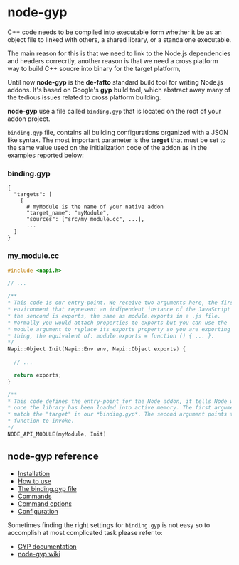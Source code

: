# node-gyp

C++ code needs to be compiled into executable form whether it be as an object
file to linked with others, a shared library, or a standalone executable. 

The main reason for this is that we need to link to the Node.js dependencies and 
headers correcrtly, another reason is that we need a cross platform way to build
C++ soucre into binary for the target platform,

Until now **node-gyp** is the **de-fafto** standard build tool for writing 
Node.js addons. It's based on Google's **gyp** build tool, which abstract away 
many of the tedious issues related to cross platform building.

**node-gyp** use a file called ```binding.gyp``` that is located on the root of
your addon project. 

```binding.gyp``` file, contains all building configurations organized with a 
JSON like syntax. The most important parameter is the  **target** that must be 
set to the same value used on the initialization code of the addon as in the 
examples reported below:

### **binding.gyp** 

```gyp
{
  "targets": [
    {
      # myModule is the name of your native addon 
      "target_name": "myModule", 
      "sources": ["src/my_module.cc", ...],
      ...
  ]
}
```

### **my_module.cc**

```cpp
#include <napi.h>

// ...

/**
* This code is our entry-point. We receive two arguments here, the first is the
* environment that represent an indipendent instance of the JavaScript runtime, 
* the sencond is exports, the same as module.exports in a .js file.
* Normally you would attach properties to exports but you can use the 
* module argument to replace its exports property so you are exporting a single 
* thing, the equivalent of: module.exports = function () { ... }.
*/
Napi::Object Init(Napi::Env env, Napi::Object exports) {
  
  // ...

  return exports;
}

/**
* This code defines the entry-point for the Node addon, it tells Node where to go
* once the library has been loaded into active memory. The first argument must 
* match the "target" in our *binding.gyp*. The second argument points to the 
* function to invoke.
*/
NODE_API_MODULE(myModule, Init)
```

## **node-gyp** reference

  - [Installation](https://www.npmjs.com/package/node-gyp#installation)
  - [How to use](https://www.npmjs.com/package/node-gyp#how-to-use)
  - [The binding.gyp file](https://www.npmjs.com/package/node-gyp#the-bindinggyp-file)
  - [Commands](https://www.npmjs.com/package/node-gyp#commands)
  - [Command options](https://www.npmjs.com/package/node-gyp#command-options)
  - [Configuration](https://www.npmjs.com/package/node-gyp#configuration)

Sometimes finding the right settings for ```binding.gyp``` is not easy so to 
accomplish at most complicated task please refer to:

- [GYP documentation](https://gyp.gsrc.io/index.md)
- [node-gyp wiki](https://github.com/nodejs/node-gyp/wiki)

